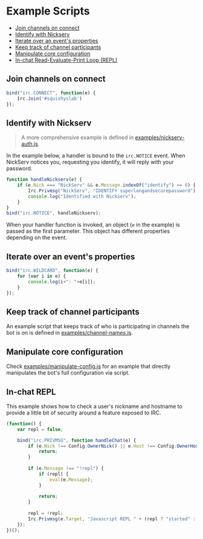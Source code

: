 Example Scripts
===============

* [Join channels on connect](#join-channels-on-connect)
* [Identify with Nickserv](#identify-with-nickserv)
* [Iterate over an event's properties](#iterate-over-an-events-properties)
* [Keep track of channel participants](#keep-track-of-channel-participants)
* [Manipulate core configuration](#manipulate-core-configuration)
* [In-chat Read-Evaluate-Print Loop (REPL)](#in-chat-repl)

## Join channels on connect

```js
bind("irc.CONNECT", function(e) {
    Irc.Join('#squishyslab')
});
```

## Identify with Nickserv

> A more comprehensive example is defined in [examples/nickserv-auth.js](examples/nickserv-auth.js).

In the example below, a handler is bound to the `irc.NOTICE` event. When NickServ notices you,
requesting you identify, it will reply with your password.

```js
function handleNickserv(e) {
    if (e.Nick === "NickServ" && e.Message.indexOf("identify") >= 0) {
        Irc.Privmsg("NickServ", "IDENTIFY superlongandsecurepassword");
        console.log("Identified with Nickserv");
    }
}
bind("irc.NOTICE", handleNickserv);
```

When your handler function is invoked, an object (`e` in the example) is passed as 
the first parameter. This object has different properties depending on the event.

## Iterate over an event's properties

```js
bind("irc.WILDCARD", function(e) {
    for (var i in e) {
        console.log(i+": "+e[i]);
    }
});
```

## Keep track of channel participants

An example script that keeps track of who is participating in channels the bot is on is defined in [examples/channel-names.js](examples/channel-names.js).

## Manipulate core configuration

Check [examples/manipulate-config.js](examples/manipulate-config.js) for an example that directly manipulates the bot's full configuration via script.

## In-chat REPL

This example shows how to check a user's nickname and hostname to provide a little bit of security around a feature exposed to IRC.

```js
(function() {
    var repl = false;

    bind("irc.PRIVMSG", function handleChat(e) {
        if (e.Nick !== Config.OwnerNick() || e.Host !== Config.OwnerHost()) {
            return;
        }
        
        if (e.Message !== "!repl") {
            if (repl) {
                eval(e.Message);
            }
            
            return;
        }
        
        repl = !repl;
        Irc.Privmsg(e.Target, "Javascript REPL " + (repl ? "started" : "ended"));
    });
})();
```
